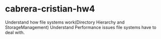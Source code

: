 # cabrera-cristian-hw4
Understand how file systems work(Directory Hierarchy and StorageManagement) Understand Performance issues file systems have to deal with. 
